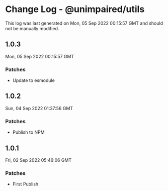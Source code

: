 # Change Log - @unimpaired/utils

This log was last generated on Mon, 05 Sep 2022 00:15:57 GMT and should not be manually modified.

## 1.0.3
Mon, 05 Sep 2022 00:15:57 GMT

### Patches

- Update to esmodule

## 1.0.2
Sun, 04 Sep 2022 01:37:56 GMT

### Patches

- Publish to NPM

## 1.0.1
Fri, 02 Sep 2022 05:46:06 GMT

### Patches

- First Publish


